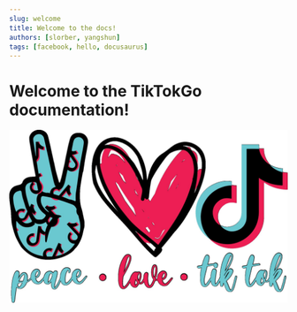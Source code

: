```yaml
---
slug: welcome
title: Welcome to the docs!
authors: [slorber, yangshun]
tags: [facebook, hello, docusaurus]
---
```


# Welcome to the TikTokGo documentation!

![Docusaurus Plushie](./tiktok-love.jpeg)